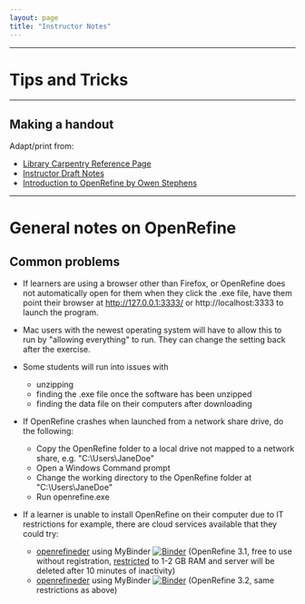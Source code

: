 ```yaml
---
layout: page
title: "Instructor Notes"
---
```


____
# Tips and Tricks

____
## Making a handout

Adapt/print from:  

* [Library Carpentry Reference Page](https://librarycarpentry.org/lc-open-refine/reference.html)
* [Instructor Draft Notes](https://github.com/LibraryCarpentry/lc-open-refine/blob/gh-pages/files/draft-instructor-notes.md)
* [Introduction to OpenRefine by Owen Stephens](http://www.meanboyfriend.com/overdue_ideas/wp-content/uploads/2014/11/Introduction-to-OpenRefine-handout-CC-BY.pdf)

____
# General notes on OpenRefine

## Common problems

* If learners are using a browser other than Firefox, or OpenRefine does not automatically open for them when they click the .exe file, have them point their browser at http://127.0.0.1:3333/ or http://localhost:3333 to launch the program.

* Mac users with the newest operating system will have to allow this to run by "allowing everything" to run. They can change the setting back after the exercise.

* Some students will run into issues with
  - unzipping
  - finding the .exe file once the software has been unzipped
  - finding the data file on their computers after downloading
  
* If OpenRefine crashes when launched from a network share drive, do the following:
  - Copy the OpenRefine folder to a local drive not mapped to a network share, e.g. "C:\Users\JaneDoe"
  - Open a Windows Command prompt
  - Change the working directory to the OpenRefine folder at "C:\Users\JaneDoe"
  - Run openrefine.exe

* If a learner is unable to install OpenRefine on their computer due to IT restrictions for example, there are cloud services available that they could try:
  - [openrefineder](https://github.com/betatim/openrefineder/) using MyBinder [![Binder](https://mybinder.org/badge.svg)](https://mybinder.org/v2/gh/betatim/openrefineder/077bbff?urlpath=%2Fopenrefine) (OpenRefine 3.1, free to use without registration, [restricted](https://mybinder.readthedocs.io/en/latest/faq.html#how-much-memory-am-i-given-when-using-binder) to 1-2 GB RAM and server will be deleted after 10 minutes of inactivity)
  - [openrefineder](https://github.com/betatim/openrefineder/) using MyBinder [![Binder](https://mybinder.org/badge.svg)](https://mybinder.org/v2/gh/betatim/openrefineder/79aeff9?urlpath=%2Fopenrefine) (OpenRefine 3.2, same restrictions as above)

